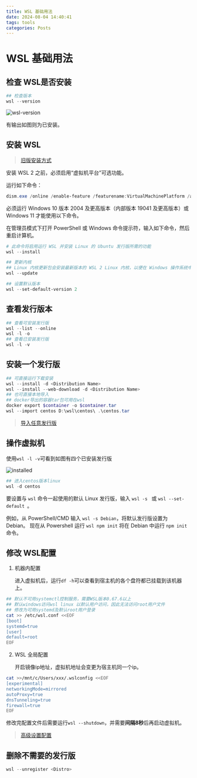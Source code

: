 ```yaml
---
title: WSL 基础用法
date: 2024-08-04 14:40:41
tags: tools
categories: Posts
---
```


# WSL 基础用法

## 检查 WSL是否安装

```powershell
## 检查版本
wsl --version
```

![wsl-version](../images/wsl-base/wsl-version.png)

有输出如图则为已安装。

## 安装 WSL

> [旧版安装方式](https://learn.microsoft.com/zh-cn/windows/wsl/install-manual)

安装 WSL 2 之前，必须启用“虚拟机平台”可选功能。

运行如下命令：

```powershell
dism.exe /online /enable-feature /featurename:VirtualMachinePlatform /all /norestart
```

必须运行 Windows 10 版本 2004 及更高版本（内部版本 19041 及更高版本）或 Windows 11 才能使用以下命令。 

在管理员模式下打开 PowerShell 或 Windows 命令提示符，输入如下命令，然后重启计算机。

```powershell
# 此命令将启用运行 WSL 并安装 Linux 的 Ubuntu 发行版所需的功能
wsl --install

## 更新内核
## Linux 内核更新包会安装最新版本的 WSL 2 Linux 内核，以便在 Windows 操作系统中运行 WSL
wsl --update

## 设置默认版本
wsl --set-default-version 2
```

## 查看发行版本

```powershell
## 查看可安装发行版
wsl --list --online
wsl -l -o
## 查看已安装发行版
wsl -l -v
```

## 安装一个发行版

```powershell
## 可直接运行下载安装
wsl --install -d <Distribution Name>
wsl --install --web-download -d <Distribution Name>
## 也可直接本地导入
## docker导出的容器tar包可用在wsl
docker export $container -o $container.tar
wsl --import centos D:\wsl\centos\ .\centos.tar
```

> [导入任意发行版](https://learn.microsoft.com/zh-cn/windows/wsl/use-custom-distro)

## 操作虚拟机

使用`wsl -l -v`可看到如图有四个已安装发行版

![installed](../images/wsl-base/installed.png)

```powershell
## 进入centos版本linux
wsl -d centos
```

要设置与 `wsl` 命令一起使用的默认 Linux 发行版，输入 `wsl -s ` 或 `wsl --set-default `。

例如，从 PowerShell/CMD 输入 `wsl -s Debian`，将默认发行版设置为 Debian。 现在从 Powershell 运行 `wsl npm init` 将在 Debian 中运行 `npm init` 命令。

## 修改 WSL配置

1. 机器内配置

   进入虚拟机后，运行`df -h`可以查看到宿主机的各个盘符都已挂载到该机器上。

```bash
## 默认不可用systemctl控制服务，需要WSL版本0.67.6以上
## 默认windows访问wsl linux 以默认用户访问，因此无法访问root用户文件
## 修改为可用systemd及默认root用户登录
cat >> /etc/wsl.conf <<EOF
[boot]
systemd=true
[user]
default=root
EOF
```

2. WSL 全局配置

   开启镜像ip地址，虚拟机地址会变更为宿主机同一个ip。

```bash
cat >>/mnt/c/Users/xxx/.wslconfig <<EOF
[experimental]
networkingMode=mirrored
autoProxy=true
dnsTunneling=true
firewall=true
EOF
```

修改完配置文件后需要运行`wsl --shutdown`，并需要**间隔8秒**后再启动虚拟机。

> [高级设置配置](https://learn.microsoft.com/zh-cn/windows/wsl/wsl-config)

## 删除不需要的发行版

```powershell
wsl --unregister <Distro>
```

